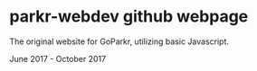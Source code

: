 # parkr-webdev github webpage

The original website for GoParkr, utilizing basic Javascript.

June 2017 - October 2017
